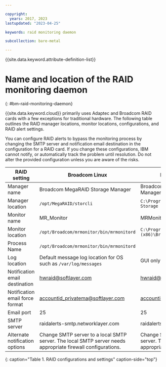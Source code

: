 ```yaml
---

copyright:
  years: 2017, 2023
lastupdated: "2023-04-25"

keywords: raid monitoring daemon

subcollection: bare-metal

---
```


{{site.data.keyword.attribute-definition-list}}

# Name and location of the RAID monitoring daemon
{: #bm-raid-monitoring-daemon}

{{site.data.keyword.cloud}} primarily uses Adaptec and Broadcom RAID cards with a few exceptions for traditional hardware. The following table outlines the RAID manager locations, monitor locations, configurations, and RAID alert settings.

You can configure RAID alerts to bypass the monitoring process by changing the SMTP server and notification email destination in the configuration for a RAID card. If you change these configurations, IBM cannot notify, or automatically track the problem until resolution. Do not alter the provided configuration unless you are aware of the risks.

| RAID setting | Broadcom Linux | Broadcom Windows | Adaptec Linux | Adaptec Windows |
|---|---|---|---|---|
| Manager name | Broadcom MegaRAID Storage Manager | Broadcom MegaRAID Storage Manager | Adaptec Storage Manager | Adaptec Storage Manager |
| Manager location | `/opt/MegaRAID/storcli` | `C:\Program Files (x86)\MegaRAID Storage Manager` |`/usr/StorMan`| `C:\Program Files\Adaptec\Adaptec Storage Manager` |
| Monitor name | MR_Monitor | MRMonitor | Adaptec Event Manager | Adaptec Event Manager |
| Monitor location | `/opt/Broadcom/mrmonitor/bin/mrmonitord` | `C:\Program Files (x86)\Broadcom\MRMonitor` |`/usr/StorMan` | `C:\Program Files\Adaptec\Adaptec Storage Manager` |
| Process Name | `/opt/Broadcom/mrmonitor/bin/mrmonitord` | | | |
| Log location | Default message log location for OS such as `/var/log/messages` | GUI only | `/usr/StorMan/RaidEvtA.log` | GUI only |
| Notification email destination | [hwraid@softlayer.com](mailto:hwraid@softlayer.com) | [hwraid@softlayer.com](mailto:hwraid@softlayer.com) | [hwraid@softlayer.com](mailto:hwraid@softlayer.com) |[hwraid@softlayer.com](mailto:hwraid@softlayer.com) |
| Notification email force format | accountid_privatema@softlayer.com | accountid_privatemac@softlayer.com | accountid_privatemac@softlayer.com | accountid_privatemac@softlayer.com |
| Email port | 25 | 25 | 25 | 25 |
| SMTP server | raidalerts-smtp.networklayer.com | raidalerts-smtp.networklayer.com | raidalerts-smtp.networklayer.com | raidalerts-smtp.networklayer.com |
| Alternate notification options | Change SMTP server to a local SMTP server. The local SMTP server needs appropriate firewall configurations. | Change SMTP Server to a local SMTP server. The local SMTP server needs appropriate firewall configurations. | Change SMTP Server to a local SMTP server. The local SMTP server needs appropriate firewall configurations. | Change SMTP Server to a local SMTP server. The local SMTP server needs appropriate firewall configurations. |
{: caption="Table 1. RAID configurations and settings" caption-side="top"}
